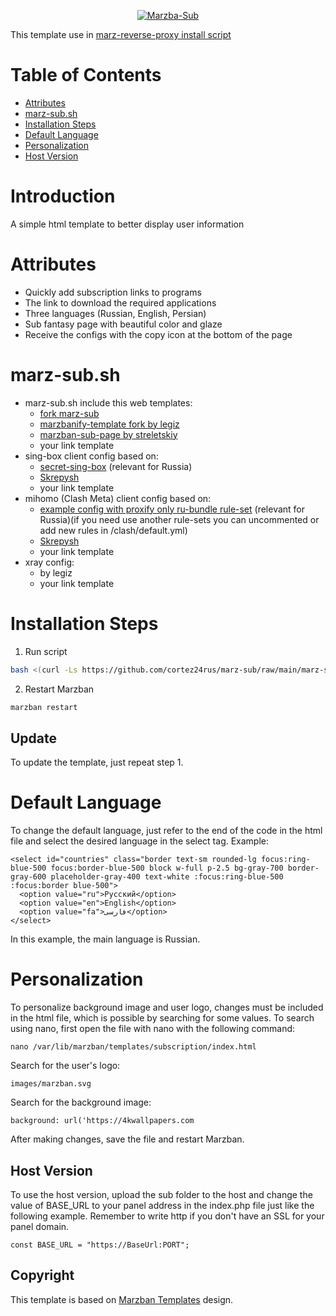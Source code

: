 <p align="center">
  <a href="https://github.com/cortez24rus/marzban-sub" target="_blank" rel="noopener noreferrer">
    <img src="https://github.com/cortez24rus/marz-sub/raw/main/PreviewTemplate.png" title="Marzba-Sub"/>
  </a>
</p>

This template use in [marz-reverse-proxy install script](https://github.com/cortez24rus/marz-reverse-proxy)

# Table of Contents
- [Attributes](#Attributes)
- [marz-sub.sh](#marz-sub.sh)
- [Installation Steps](#Install-Steps)
- [Default Language](#Default-Language)
- [Personalization](#Personalization)
- [Host Version](#Host-Version)

# Introduction
A simple html template to better display user information

# Attributes
- Quickly add subscription links to programs
- The link to download the required applications
- Three languages (Russian, English, Persian)
- Sub fantasy page with beautiful color and glaze
- Receive the configs with the copy icon at the bottom of the page

# marz-sub.sh
- marz-sub.sh include this web templates:
  - [fork marz-sub](https://github.com/cortez24rus/marz-sub/)
  - [marzbanify-template fork by legiz](https://github.com/legiz-ru/marzbanify-template)
  - [marzban-sub-page by streletskiy](https://github.com/streletskiy/marzban-sub-page)
  - your link template
- sing-box client config based on:
  - [secret-sing-box](https://github.com/BLUEBL0B/Secret-Sing-Box/) (relevant for Russia)
  - [Skrepysh](https://github.com/Skrepysh/tools/blob/main/marzban-subscription-templates/sing-sub.json)
  - your link template
- mihomo (Clash Meta) client config based on:
  - [example config with proxify only ru-bundle rule-set](https://github.com/legiz-ru/mihomo-rule-sets/) (relevant for Russia)(if you need use another rule-sets you can uncommented or add new rules in /clash/default.yml)
  - [Skrepysh](https://github.com/Skrepysh/tools/blob/main/marzban-subscription-templates/clash-sub.yml)
  - your link template
- xray config:
  - by legiz
  - your link template
# Installation Steps
1. Run script
```sh
bash <(curl -Ls https://github.com/cortez24rus/marz-sub/raw/main/marz-sub.sh)
```

2. Restart Marzban
```sh
marzban restart
```

## Update
To update the template, just repeat step 1.

# Default Language
To change the default language, just refer to the end of the code in the html file and select the desired language in the select tag. Example:
```
<select id="countries" class="border text-sm rounded-lg focus:ring-blue-500 focus:border-blue-500 block w-full p-2.5 bg-gray-700 border-gray-600 placeholder-gray-400 text-white :focus:ring-blue-500 :focus:border blue-500">
  <option value="ru">Русский</option>
  <option value="en">English</option>
  <option value="fa">فارسی</option>
</select>
```
In this example, the main language is Russian.

# Personalization
To personalize background image and user logo, changes must be included in the html file, which is possible by searching for some values.
To search using nano, first open the file with nano with the following command:
```
nano /var/lib/marzban/templates/subscription/index.html
```
Search for the user's logo:
```
images/marzban.svg
```
Search for the background image:
```
background: url('https://4kwallpapers.com
```
After making changes, save the file and restart Marzban.

## Host Version
To use the host version, upload the sub folder to the host and change the value of BASE_URL to your panel address in the index.php file just like the following example. Remember to write http if you don't have an SSL for your panel domain.
```
const BASE_URL = "https://BaseUrl:PORT";
```

## Copyright
This template is based on <a href="https://github.com/Gozargah/Marzban">Marzban Templates<a> design.
